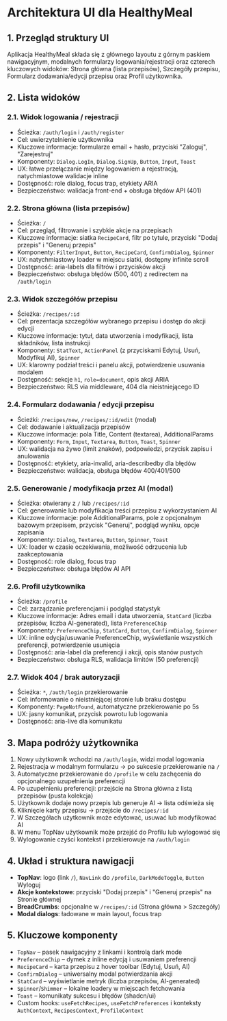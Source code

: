 # Architektura UI dla HealthyMeal

## 1. Przegląd struktury UI

Aplikacja HealthyMeal składa się z głównego layoutu z górnym paskiem nawigacyjnym, modalnych formularzy logowania/rejestracji oraz czterech kluczowych widoków: Strona główna (lista przepisów), Szczegóły przepisu, Formularz dodawania/edycji przepisu oraz Profil użytkownika.

## 2. Lista widoków

### 2.1. Widok logowania / rejestracji

- Ścieżka: `/auth/login` i `/auth/register`
- Cel: uwierzytelnienie użytkownika
- Kluczowe informacje: formularze email + hasło, przyciski "Zaloguj", "Zarejestruj"
- Komponenty: `Dialog.LogIn`, `Dialog.SignUp`, `Button`, `Input`, `Toast`
- UX: łatwe przełączanie między logowaniem a rejestracją, natychmiastowe walidacje inline
- Dostępność: role dialog, focus trap, etykiety ARIA
- Bezpieczeństwo: walidacja front-end + obsługa błędów API (401)

### 2.2. Strona główna (lista przepisów)

- Ścieżka: `/`
- Cel: przegląd, filtrowanie i szybkie akcje na przepisach
- Kluczowe informacje: siatka `RecipeCard`, filtr po tytule, przyciski "Dodaj przepis" i "Generuj przepis"
- Komponenty: `FilterInput`, `Button`, `RecipeCard`, `ConfirmDialog`, `Spinner`
- UX: natychmiastowy loader w miejscu siatki, dostępny infinite scroll
- Dostępność: aria-labels dla filtrów i przycisków akcji
- Bezpieczeństwo: obsługa błędów (500, 401) z redirectem na `/auth/login`

### 2.3. Widok szczegółów przepisu

- Ścieżka: `/recipes/:id`
- Cel: prezentacja szczegółów wybranego przepisu i dostęp do akcji edycji
- Kluczowe informacje: tytuł, data utworzenia i modyfikacji, lista składników, lista instrukcji
- Komponenty: `StatText`, `ActionPanel` (z przyciskami Edytuj, Usuń, Modyfikuj AI), `Spinner`
- UX: klarowny podział treści i panelu akcji, potwierdzenie usuwania modalem
- Dostępność: sekcje `h1`, `role=document`, opis akcji ARIA
- Bezpieczeństwo: RLS via middleware, 404 dla nieistniejącego ID

### 2.4. Formularz dodawania / edycji przepisu

- Ścieżki: `/recipes/new`, `/recipes/:id/edit` (modal)
- Cel: dodawanie i aktualizacja przepisów
- Kluczowe informacje: pola Title, Content (textarea), AdditionalParams
- Komponenty: `Form`, `Input`, `Textarea`, `Button`, `Toast`, `Spinner`
- UX: walidacja na żywo (limit znaków), podpowiedzi, przycisk zapisu i anulowania
- Dostępność: etykiety, aria-invalid, aria-describedby dla błędów
- Bezpieczeństwo: walidacja, obsługa błędów 400/401/500

### 2.5. Generowanie / modyfikacja przez AI (modal)

- Ścieżka: otwierany z `/` lub `/recipes/:id`
- Cel: generowanie lub modyfikacja treści przepisu z wykorzystaniem AI
- Kluczowe informacje: pole AdditionalParams, pole z opcjonalnym bazowym przepisem, przycisk "Generuj", podgląd wyniku, opcje zapisania
- Komponenty: `Dialog`, `Textarea`, `Button`, `Spinner`, `Toast`
- UX: loader w czasie oczekiwania, możliwość odrzucenia lub zaakceptowania
- Dostępność: role dialog, focus trap
- Bezpieczeństwo: obsługa błędów AI API

### 2.6. Profil użytkownika

- Ścieżka: `/profile`
- Cel: zarządzanie preferencjami i podgląd statystyk
- Kluczowe informacje: Adres email i data utworzenia, `StatCard` (liczba przepisów, liczba AI-generated), lista `PreferenceChip`
- Komponenty: `PreferenceChip`, `StatCard`, `Button`, `ConfirmDialog`, `Spinner`
- UX: inline edycja/usuwanie PreferenceChip, wyświetlanie wszystkich preferencji, potwierdzenie usunięcia
- Dostępność: aria-label dla preferencji i akcji, opis stanów pustych
- Bezpieczeństwo: obsługa RLS, walidacja limitów (50 preferencji)

### 2.7. Widok 404 / brak autoryzacji

- Ścieżka: `*`, `/auth/login` przekierowanie
- Cel: informowanie o nieistniejącej stronie lub braku dostępu
- Komponenty: `PageNotFound`, automatyczne przekierowanie po 5s
- UX: jasny komunikat, przycisk powrotu lub logowania
- Dostępność: aria-live dla komunikatu

## 3. Mapa podróży użytkownika

1. Nowy użytkownik wchodzi na `/auth/login`, widzi modal logowania
2. Rejestracja w modalnym formularzu → po sukcesie przekierowanie na `/`
3. Automatyczne przekierowanie do `/profile` w celu zachęcenia do opcjonalnego uzupełnienia preferencji
4. Po uzupełnieniu preferencji: przejście na Strona główna z listą przepisów (pusta kolekcja)
5. Użytkownik dodaje nowy przepis lub generuje AI → lista odświeża się
6. Kliknięcie karty przepisu → przejście do `/recipes/:id`
7. W Szczegółach użytkownik może edytować, usuwać lub modyfikować AI
8. W menu TopNav użytkownik może przejść do Profilu lub wylogować się
9. Wylogowanie czyści kontekst i przekierowuje na `/auth/login`

## 4. Układ i struktura nawigacji

- **TopNav**: logo (link `/`), `NavLink` do `/profile`, `DarkModeToggle`, `Button` Wyloguj
- **Akcje kontekstowe**: przyciski "Dodaj przepis" i "Generuj przepis" na Stronie głównej
- **BreadCrumbs**: opcjonalne w `/recipes/:id` (Strona główna > Szczegóły)
- **Modal dialogs**: ładowane w main layout, focus trap

## 5. Kluczowe komponenty

- `TopNav` – pasek nawigacyjny z linkami i kontrolą dark mode
- `PreferenceChip` – dymek z inline edycją i usuwaniem preferencji
- `RecipeCard` – karta przepisu z hover toolbar (Edytuj, Usuń, AI)
- `ConfirmDialog` – uniwersalny modal potwierdzania akcji
- `StatCard` – wyświetlanie metryk (liczba przepisów, AI-generated)
- `Spinner`/`Shimmer` – lokalne loadery w miejscach fetchowania
- `Toast` – komunikaty sukcesu i błędów (shadcn/ui)
- Custom hooks: `useFetchRecipes`, `useFetchPreferences` i konteksty `AuthContext`, `RecipesContext`, `ProfileContext`
